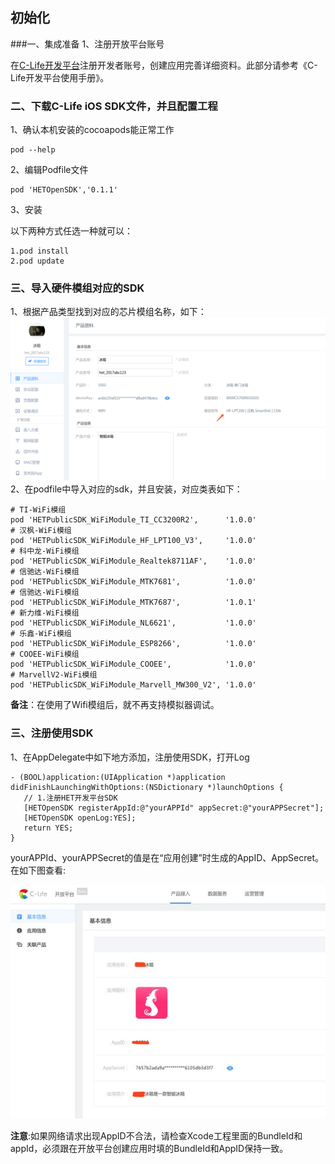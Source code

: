 ## 初始化

###一、集成准备
1、注册开放平台账号

在<a href="https://open.clife.cn/#/home">C-Life开发平台</a>注册开发者账号，创建应用完善详细资料。此部分请参考《C-Life开发平台使用手册》。



### 二、下载C-Life iOS SDK文件，并且配置工程



1、确认本机安装的cocoapods能正常工作

```
pod --help 

```

2、编辑Podfile文件

```
pod 'HETOpenSDK','0.1.1'

```

3、安装

以下两种方式任选一种就可以：

```
1.pod install 
2.pod update 

```

### 三、导入硬件模组对应的SDK
1、根据产品类型找到对应的芯片模组名称，如下：
![](/assets/查看芯片模组类型.png)
2、在podfile中导入对应的sdk，并且安装，对应类表如下：

```
# TI-WiFi模组
pod 'HETPublicSDK_WiFiModule_TI_CC3200R2',      '1.0.0'
# 汉枫-WiFi模组
pod 'HETPublicSDK_WiFiModule_HF_LPT100_V3',     '1.0.0'
# 科中龙-WiFi模组
pod 'HETPublicSDK_WiFiModule_Realtek8711AF',    '1.0.0'
# 信驰达-WiFi模组
pod 'HETPublicSDK_WiFiModule_MTK7681',          '1.0.0'
# 信驰达-WiFi模组
pod 'HETPublicSDK_WiFiModule_MTK7687',          '1.0.1'
# 新力维-WiFi模组
pod 'HETPublicSDK_WiFiModule_NL6621',           '1.0.0'
# 乐鑫-WiFi模组
pod 'HETPublicSDK_WiFiModule_ESP8266',          '1.0.0'
# COOEE-WiFi模组
pod 'HETPublicSDK_WiFiModule_COOEE',            '1.0.0'
# MarvellV2-WiFi模组
pod 'HETPublicSDK_WiFiModule_Marvell_MW300_V2', '1.0.0'

```
**备注**：在使用了Wifi模组后，就不再支持模拟器调试。

### 三、注册使用SDK

1、在AppDelegate中如下地方添加，注册使用SDK，打开Log

```
- (BOOL)application:(UIApplication *)application didFinishLaunchingWithOptions:(NSDictionary *)launchOptions {
   // 1.注册HET开发平台SDK
   [HETOpenSDK registerAppId:@"yourAPPId" appSecret:@"yourAPPSecret"];
   [HETOpenSDK openLog:YES];
   return YES;
}

```

yourAPPId、yourAPPSecret的值是在“应用创建”时生成的AppID、AppSecret。 在如下图查看: 


![](/assets/获取appkeyandappsecrect.jpg)

**注意**:如果网络请求出现AppID不合法，请检查Xcode工程里面的BundleId和appId，必须跟在开放平台创建应用时填的BundleId和AppID保持一致。




